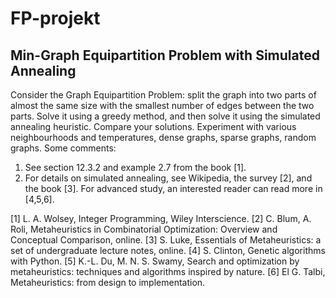 # FP-projekt

## Min-Graph Equipartition Problem with Simulated Annealing
Consider the Graph Equipartition Problem: split the graph into two parts of almost the same size
with the smallest number of edges between the two parts. Solve it using a greedy method, and
then solve it using the simulated annealing heuristic. Compare your solutions. Experiment with
various neighbourhoods and temperatures, dense graphs, sparse graphs, random graphs.
Some comments:
1. See section 12.3.2 and example 2.7 from the book [1].
2. For details on simulated annealing, see Wikipedia, the survey [2], and the book [3]. For advanced
study, an interested reader can read more in [4,5,6].




[1] L. A. Wolsey, Integer Programming, Wiley Interscience.
[2] C. Blum, A. Roli, Metaheuristics in Combinatorial Optimization: Overview and Conceptual
Comparison, online.
[3] S. Luke, Essentials of Metaheuristics: a set of undergraduate lecture notes, online.
[4] S. Clinton, Genetic algorithms with Python.
[5] K.-L. Du, M. N. S. Swamy, Search and optimization by metaheuristics: techniques and algorithms
inspired by nature.
[6] El G. Talbi, Metaheuristics: from design to implementation.
